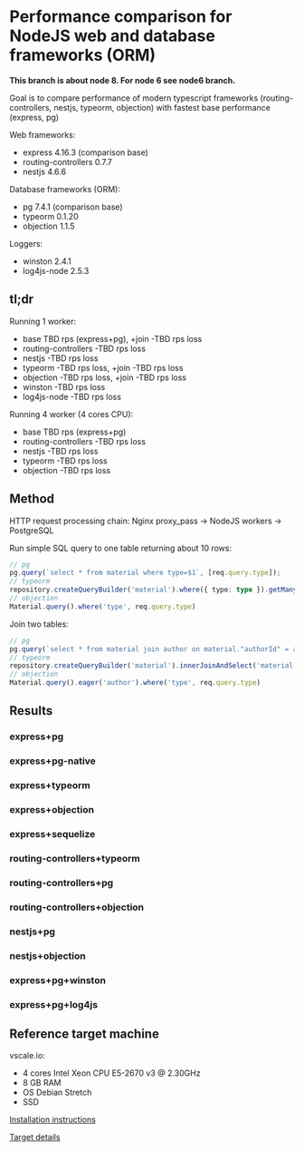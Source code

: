 # Performance comparison for NodeJS web and database frameworks (ORM)

**This branch is about node 8. For node 6 see node6 branch.**

Goal is to compare performance of modern typescript frameworks (routing-controllers, nestjs, typeorm, objection)
with fastest base performance (express, pg)

Web frameworks:
* express 4.16.3 (comparison base)
* routing-controllers 0.7.7
* nestjs 4.6.6

Database frameworks (ORM):
* pg 7.4.1 (comparison base)
* typeorm 0.1.20
* objection 1.1.5

Loggers:
* winston 2.4.1
* log4js-node 2.5.3

## tl;dr

Running 1 worker:
* base TBD rps (express+pg), +join -TBD rps loss
* routing-controllers -TBD rps loss
* nestjs -TBD rps loss
* typeorm -TBD rps loss, +join -TBD rps loss
* objection -TBD rps loss, +join -TBD rps loss
* winston -TBD rps loss
* log4js-node -TBD rps loss

Running 4 worker (4 cores CPU):
* base TBD rps (express+pg)
* routing-controllers -TBD rps loss
* nestjs -TBD rps loss
* typeorm -TBD rps loss
* objection -TBD rps loss




## Method

HTTP request processing chain:
Nginx proxy_pass -> NodeJS workers -> PostgreSQL

Run simple SQL query to one table returning about 10 rows:

```typescript
// pg
pg.query(`select * from material where type=$1`, [req.query.type]);
// typeorm
repository.createQueryBuilder('material').where({ type: type }).getMany();
// objection
Material.query().where('type', req.query.type)
```

Join two tables:
```typescript
// pg
pg.query(`select * from material join author on material."authorId" = author.id where type=$1`, [req.query.type]);
// typeorm
repository.createQueryBuilder('material').innerJoinAndSelect('material.author', 'author').where({ type: type }).getMany();
// objection
Material.query().eager('author').where('type', req.query.type)
```

## Results

### express+pg

### express+pg-native

### express+typeorm

### express+objection

### express+sequelize

### routing-controllers+typeorm

### routing-controllers+pg

### routing-controllers+objection

### nestjs+pg

### nestjs+objection

### express+pg+winston

### express+pg+log4js


## Reference target machine

vscale.io:
* 4 cores Intel Xeon CPU E5-2670 v3 @ 2.30GHz
* 8 GB RAM
* OS Debian Stretch
* SSD

[Installation instructions](installation.md)

[Target details](target.md)
